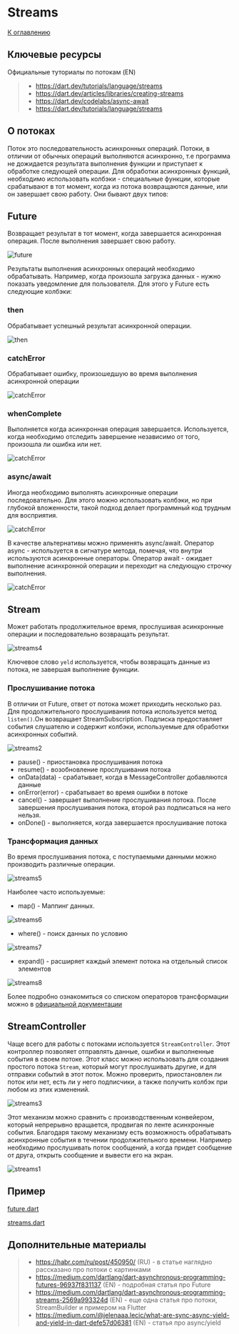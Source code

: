 # Streams

[К оглавлению](../async.md)

## Ключевые ресурсы
Официальные туториалы по потокам (EN)
> - https://dart.dev/tutorials/language/streams
> - https://dart.dev/articles/libraries/creating-streams
> - https://dart.dev/codelabs/async-await
> - https://dart.dev/tutorials/language/streams 

## О потоках
Поток это последовательность асинхронных операций.
Потоки, в отличии от обычных операций выполняются асинхронно, т.е программа не дожидается результата выполнения функции 
и приступает к обработке следующей операции. Для обработки асинхронных функций, необходимо использовать колбэки - 
специальные функции, которые срабатывают в тот момент, когда из потока возвращаются данные, или он завершает свою работу.
Они бывают двух типов:

## Future
Возвращает результат в тот момент, когда завершается асинхронная операция. После выполнения завершает свою работу.

![future](async1.png)

Результаты выполнения асинхронных операций необходимо обрабатывать. Например, когда произошла загрузка данных - нужно 
показать уведомление для пользователя. Для этого у Future есть следующие колбэки:

### then
Обрабатывает успешный результат асинхронной операции.

![then](async2.png)

### catchError
Обрабатывает ошибку, произошедшую во время выполнения асинхронной операции

![catchError](async3.png)

### whenComplete
Выполняется когда асинхронная операция завершается. Используется, когда необходимо 
отследить завершение независимо от того, произошла ли ошибка или нет.

![catchError](async4.png)

### async/await
Иногда необходимо выполнять асинхронные операции последовательно. 
Для этого можно использовать колбэки, но при глубокой вложенности, такой подход делает 
программный код трудным для восприятия.

![catchError](async5.png)

В качестве альтернативы можно применять async/await. 
Оператор async - используется в сигнатуре метода, помечая, что внутри используются асинхронные операторы.
Оператор await - ожидает выполнение асинхронной операции и переходит на следующую строчку выполнения.

![catchError](async6.png)

## Stream
Может работать продолжительное время, прослушивая асинхронные операции и последовательно возвращать результат.

![streams4](streams4.png)

Ключевое слово `yeld` используется, чтобы возвращать данные из потока, не завершая выполнение функции.

### Прослушивание потока
В отличии от Future, ответ от потока может приходить несколько раз. Для продолжительного прослушивания потока используется
метод `listen()`.Он возвращает StreamSubscription. Подписка предоставляет события слушателю и содержит колбэки,
используемые для обработки асинхронных событий.

![streams2](streams2.png)

- pause() - приостановка прослушивания потока
- resume() - возобновление прослушивания потока 
- onData(data) - срабатывает, когда в MessageController добавляются данные
- onError(error) - срабатывает во время ошибки в потоке
- cancel() - завершает выполнение прослушивания потока. После завершения прослушивания потока, второй раз подписаться на него нельзя.
- onDone() - выполняется, когда завершается прослушивание потока

### Трансформация данных
Во время прослушивания потока, с поступаемыми данными можно производить различные операции.

![streams5](streams5.jpg)

Наиболее часто используемые:
- map() - Маппинг данных. 

![streams6](streams6.png)

- where() - поиск данных по условию

![streams7](streams7.png)

- expand() - расширяет каждый элемент потока на отдельный список элементов

![streams8](streams8.png)

Более подробно ознакомиться со списком операторов трансформации можно в [официальной документации](https://dart.dev/tutorials/language/streams)

## StreamController
Чаще всего для работы с потоками используется `StreamController`. Этот контроллер позволяет отправлять данные,
ошибки и выполненные события в своем потоке. Этот класс можно использовать для создания простого потока `Stream`, 
который могут прослушивать другие, и для отправки событий в этот поток. Можно проверить, приостановлен ли поток или нет,
есть ли у него подписчики, а также получить колбэк при любом из этих изменений.

![streams3](streams3.jpg)

Этот механизм можно сравнить с производственным конвейером, который непрерывно вращается, продвигая по ленте асинхронные события.
Благодаря такому механизму есть возможность обрабатывать асинхронные события в течении продолжительного времени.
Например необходимо прослушивать поток сообщений, а когда придет сообщение от друга, открыть сообщение и вывести его на экран.

![streams1](streams1.png)

## Пример
[future.dart](future.dart)

[streams.dart](streams.dart)

## Дополнительные материалы
> - https://habr.com/ru/post/450950/ (RU) - в статье наглядно рассказано про потоки с картинками
> - https://medium.com/dartlang/dart-asynchronous-programming-futures-96937f831137 (EN) - подробная статья про Future
> - https://medium.com/dartlang/dart-asynchronous-programming-streams-2569a993324d (EN) - еще одна статья про потоки, StreamBuilder и примером на Flutter
> - https://medium.com/@jelenaaa.lecic/what-are-sync-async-yield-and-yield-in-dart-defe57d06381 (EN) - статья про async/yield